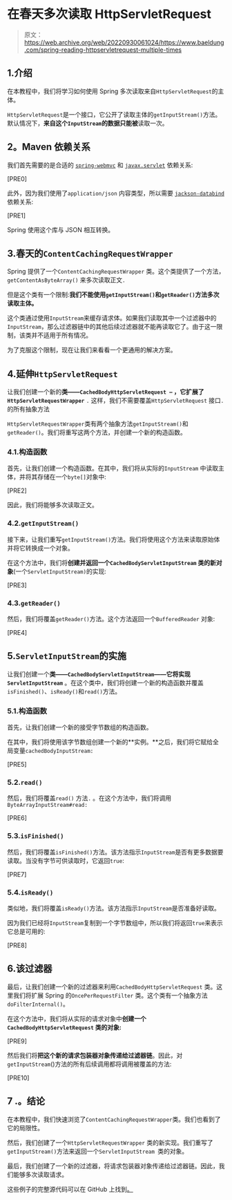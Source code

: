 # 在春天多次读取 HttpServletRequest

> 原文：<https://web.archive.org/web/20220930061024/https://www.baeldung.com/spring-reading-httpservletrequest-multiple-times>

## 1.介绍

在本教程中，我们将学习如何使用 Spring 多次读取来自`HttpServletRequest`的主体。

`HttpServletRequest`是一个接口，它公开了读取主体的`getInputStream()`方法。默认情况下，**来自这个`InputStream`的数据只能被**读取一次。

## **2。Maven 依赖关系**

我们首先需要的是合适的 [`spring-webmvc`](https://web.archive.org/web/20220626193107/https://search.maven.org/artifact/org.springframework/spring-webmvc/5.2.0.RELEASE/jar) 和 [`javax.servlet`](https://web.archive.org/web/20220626193107/https://search.maven.org/artifact/javax.servlet/javax.servlet-api/4.0.1/jar) 依赖关系:

[PRE0]

此外，因为我们使用了`application/json` 内容类型，所以需要 [`jackson-databind`](https://web.archive.org/web/20220626193107/https://search.maven.org/artifact/com.fasterxml.jackson.core/jackson-databind/2.10.0/bundle) 依赖关系:

[PRE1]

Spring 使用这个库与 JSON 相互转换。

## 3.春天的`ContentCachingRequestWrapper`

Spring 提供了一个`ContentCachingRequestWrapper` 类。这个类提供了一个方法，`getContentAsByteArray()` 来多次读取正文`.`

但是这个类有一个限制:**我们不能使用`getInputStream()`和`getReader()`方法多次读取主体。**

这个类通过使用`InputStream`来缓存请求体。如果我们读取其中一个过滤器中的`InputStream`，那么过滤器链中的其他后续过滤器就不能再读取它了。由于这一限制，该类并不适用于所有情况。

为了克服这个限制，现在让我们来看看一个更通用的解决方案。

## 4.延伸`HttpServletRequest`

让我们创建一个新的**类——`CachedBodyHttpServletRequest –` ，它扩展了`HttpServletRequestWrapper`** `.` 这样，我们不需要覆盖`HttpServletRequest` 接口`.`的所有抽象方法

`HttpServletRequestWrapper`类有两个抽象方法`getInputStream()`和`getReader()`。我们将重写这两个方法，并创建一个新的构造函数。

### 4.1.构造函数

首先，让我们创建一个构造函数。在其中，我们将从实际的`InputStream` 中读取主体，并将其存储在一个`byte[]`对象中:

[PRE2]

因此，我们将能够多次读取正文。

### 4.2.`getInputStream()`

接下来，让我们重写`getInputStream()`方法。我们将使用这个方法来读取原始体并将它转换成一个对象。

在这个方法中，我们将**创建并返回一个`CachedBodyServletInputStream` 类的新对象**(一个`ServletInputStream)`的实现:

[PRE3]

### 4.3.`getReader()`

然后，我们将覆盖`getReader()`方法。这个方法返回一个`BufferedReader` 对象:

[PRE4]

## 5.`ServletInputStream`的实施

让我们创建一个**类——`CachedBodyServletInputStream`——它将实现`ServletInputStream`** 。在这个类中，我们将创建一个新的构造函数并覆盖`isFinished()`、`isReady()`和`read()`方法。

### 5.1.构造函数

首先，让我们创建一个新的接受字节数组的构造函数。

在其中，我们将使用该字节数组创建一个新的**实例。**之后，我们将它赋给全局变量`cachedBodyInputStream:`

[PRE5]

### 5.2.`read()`

然后，我们将覆盖`read()` 方法`.` 。在这个方法中，我们将调用`ByteArrayInputStream#read:`

[PRE6]

### 5.3.`isFinished()`

然后，我们将覆盖`isFinished()`方法。该方法指示`InputStream`是否有更多数据要读取。当没有字节可供读取时，它返回`true`:

[PRE7]

### 5.4.`isReady()`

类似地，我们将覆盖`isReady()`方法。该方法指示`InputStream`是否准备好读取。

因为我们已经将`InputStream`复制到一个字节数组中，所以我们将返回`true`来表示它总是可用的:

[PRE8]

## 6.该过滤器

最后，让我们创建一个新的过滤器来利用`CachedBodyHttpServletRequest` 类。这里我们将扩展 Spring 的`OncePerRequestFilter` 类。这个类有一个抽象方法`doFilterInternal()`。

在这个方法中，我们将从实际的请求对象中**创建一个`CachedBodyHttpServletRequest` 类的对象:**

[PRE9]

然后我们将**把这个新的请求包装器对象传递给过滤器链**。因此，对`getInputStream`()方法的所有后续调用都将调用被覆盖的方法:

[PRE10]

## 7 .**。结论**

在本教程中，我们快速浏览了`ContentCachingRequestWrapper`类。我们也看到了它的局限性。

然后，我们创建了一个`HttpServletRequestWrapper` 类的新实现。我们重写了`getInputStream()`方法来返回一个`ServletInputStream `类的对象。

最后，我们创建了一个新的过滤器，将请求包装器对象传递给过滤器链。因此，我们能够多次读取请求。

这些例子的完整源代码可以在 GitHub 上找到[。](https://web.archive.org/web/20220626193107/https://github.com/eugenp/tutorials/tree/master/spring-web-modules/spring-mvc-basics-3)